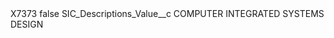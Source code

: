 <?xml version="1.0" encoding="UTF-8"?>
<CustomMetadata xmlns="http://soap.sforce.com/2006/04/metadata" xmlns:xsi="http://www.w3.org/2001/XMLSchema-instance" xmlns:xsd="http://www.w3.org/2001/XMLSchema">
    <label>X7373</label>
    <protected>false</protected>
    <values>
        <field>SIC_Descriptions_Value__c</field>
        <value xsi:type="xsd:string">COMPUTER INTEGRATED SYSTEMS DESIGN</value>
    </values>
</CustomMetadata>
